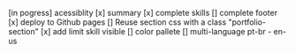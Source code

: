 [in pogress] acessiblity
[x] summary
[x] complete skills
[] complete footer
[x] deploy to Github pages
[] Reuse section css with a class "portfolio-section"
[x] add limit skill visible
[] color pallete
[] multi-language pt-br - en-us
